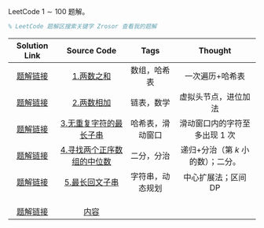 LeetCode $1 \sim 100$ 题解。

```latex
% LeetCode 题解区搜索关键字 Zrosor 查看我的题解
```

|                        Solution Link                         |                         Source Code                          |       Tags       |              Thought               |
| :----------------------------------------------------------: | :----------------------------------------------------------: | :--------------: | :--------------------------------: |
| [题解链接](https://leetcode-cn.com/problems/two-sum/solution/lc1-zrosor-yi-ci-bian-li-ha-xi-biao-by-j-qe75/) |    [1.两数之和](../code/Leetcode-Solution/1.两数之和.cpp)    |   数组，哈希表   |          一次遍历+哈希表           |
| [题解链接](https://leetcode-cn.com/problems/add-two-numbers/solution/lc2-zrosor-jin-wei-jia-fa-by-jnpeng945-pgq3/) |    [2.两数相加](../code/Leetcode-Solution/2.两数相加.cpp)    |    链表，数学    |        虚拟头节点，进位加法        |
| [题解链接](https://leetcode-cn.com/problems/longest-substring-without-repeating-characters/solution/lc3-zrosor-ha-xi-biao-hua-dong-chuang-ko-uoeb/) | [3.无重复字符的最长子串](../code/Leetcode-Solution/3.无重复字符的最长子串.cpp) | 哈希表，滑动窗口 |  滑动窗口内的字符至多出现 $1$ 次   |
| [题解链接](https://leetcode-cn.com/problems/median-of-two-sorted-arrays/solution/lc4-zrosor-er-fen-di-gui-fen-zhi-by-jnpe-eusg/) | [4.寻找两个正序数组的中位数](../code/Leetcode-Solution/4.寻找两个正序数组的中位数.cpp) |    二分，分治    | 递归+分治（第 $k$ 小的数）；二分。 |
| [题解链接](https://leetcode-cn.com/problems/longest-palindromic-substring/solution/lc5-zrosor-zhong-xin-kuo-zhan-fa-by-jnpe-k9aw/) | [5.最长回文子串](../code/Leetcode-Solution/5.最长回文子串.cpp) | 字符串，动态规划 |        中心扩展法；区间 DP         |
|                                                              |                                                              |                  |                                    |
|                                                              |                                                              |                  |                                    |
|                                                              |                                                              |                  |                                    |
|                         [题解链接]()                         |         [内容](../code/Leetcode-Solution/names.cpp)          |                  |                                    |


